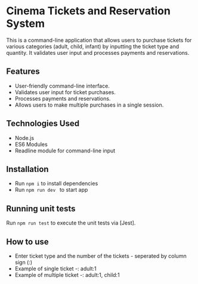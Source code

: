 # Cinema Tickets and Reservation System

This is a command-line application that allows users to purchase tickets for various categories (adult, child, infant) by inputting the ticket type and quantity. It validates user input and processes payments and reservations.

## Features

- User-friendly command-line interface.
- Validates user input for ticket purchases.
- Processes payments and reservations.
- Allows users to make multiple purchases in a single session.

## Technologies Used

- Node.js
- ES6 Modules
- Readline module for command-line input

## Installation

- Run `npm i` to install dependencies
- Run `npm run dev ` to start app

## Running unit tests

Run `npm run test` to execute the unit tests via [Jest].

## How to use

- Enter ticket type and the number of the tickets - seperated by column sign (:)
- Example of single ticket -: adult:1
- Example of multiple ticket -: adult:1, child:1
